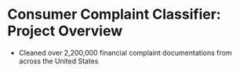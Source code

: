 # Consumer Complaint Classifier: Project Overview
*   Cleaned over 2,200,000 financial complaint documentations from across the United States
